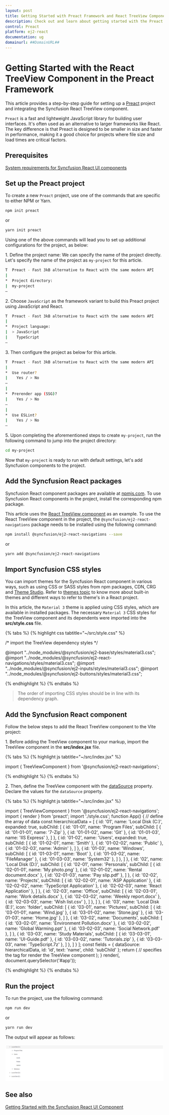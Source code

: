 ```yaml
---
layout: post
title: Getting Started with Preact Framework and React TreeView Component | Syncfusion
description: Check out and learn about getting started with the Preact Framework and React TreeView Component of Syncfusion Essential JS 2 and more details.
control: Preact
platform: ej2-react
documentation: ug
domainurl: ##DomainURL##
---
```


# Getting Started with the React TreeView Component in the Preact Framework

This article provides a step-by-step guide for setting up a [Preact](https://preactjs.com/) project and integrating the Syncfusion React TreeView component.

`Preact` is a fast and lightweight JavaScript library for building user interfaces. It's often used as an alternative to larger frameworks like React. The key difference is that Preact is designed to be smaller in size and faster in performance, making it a good choice for projects where file size and load times are critical factors. 

## Prerequisites

[System requirements for Syncfusion React UI components](../system-requirement)

## Set up the Preact project

To create a new `Preact` project, use one of the commands that are specific to either NPM or Yarn.

```bash
npm init preact
```

or

```bash
yarn init preact
```

Using one of the above commands will lead you to set up additional configurations for the project, as below:

1\. Define the project name: We can specify the name of the project directly. Let's specify the name of the project as `my-project` for this article.

```bash
T  Preact - Fast 3kB alternative to React with the same modern API
|
*  Project directory:
|  my-project
—      
```

2\. Choose `JavaScript` as the framework variant to build this Preact project using JavaScript and React.

```bash
T  Preact - Fast 3kB alternative to React with the same modern API
|
*  Project language:
|  > JavaScript
|    TypeScript
—
```

3\. Then configure the project as below for this article.

```bash
T  Preact - Fast 3kB alternative to React with the same modern API
|
*  Use router?
|    Yes / > No
—
|
*  Prerender app (SSG)?
|    Yes / > No
—
|
*  Use ESLint?
|    Yes / > No
—
```

5\. Upon completing the aforementioned steps to create `my-project`, run the following command to jump into the project directory:

```bash
cd my-project
```

Now that `my-project` is ready to run with default settings, let's add Syncfusion components to the project.

## Add the Syncfusion React packages

Syncfusion React component packages are available at [npmjs.com](https://www.npmjs.com/search?q=ej2-react). To use Syncfusion React components in the project, install the corresponding npm package.

This article uses the [React TreeView component](https://www.syncfusion.com/react-components/react-treeview) as an example. To use the React TreeView component in the project, the `@syncfusion/ej2-react-navigations` package needs to be installed using the following command:

```bash
npm install @syncfusion/ej2-react-navigations --save
```

or

```bash
yarn add @syncfusion/ej2-react-navigations
```

## Import Syncfusion CSS styles

You can import themes for the Syncfusion React component in various ways, such as using CSS or SASS styles from npm packages, CDN, CRG and [Theme Studio](https://ej2.syncfusion.com/react/documentation/appearance/theme-studio/). Refer to [themes topic](https://ej2.syncfusion.com/react/documentation/appearance/theme/) to know more about built-in themes and different ways to refer to theme's in a React project.

In this article, the `Material 3` theme is applied using CSS styles, which are available in installed packages. The necessary `Material 3` CSS styles for the TreeView component and its dependents were imported into the **src/style.css** file.

{% tabs %}
{% highlight css tabtitle="~/src/style.css" %}

/* import the TreeView dependency styles */

@import "../node_modules/@syncfusion/ej2-base/styles/material3.css";
@import "../node_modules/@syncfusion/ej2-react-navigations/styles/material3.css";
@import "../node_modules/@syncfusion/ej2-inputs/styles/material3.css";
@import "../node_modules/@syncfusion/ej2-buttons/styles/material3.css";

{% endhighlight %}
{% endtabs %}

> The order of importing CSS styles should be in line with its dependency graph.
## Add the Syncfusion React component

Follow the below steps to add the React TreeView component to the Vite project:

1\. Before adding the TreeView component to your markup, import the TreeView component in the **src/index.jsx** file.

{% tabs %}
{% highlight js tabtitle="~/src/index.jsx" %}

import { TreeViewComponent } from '@syncfusion/ej2-react-navigations';

{% endhighlight %}
{% endtabs %}

2\. Then, define the TreeView component with the [dataSource](https://helpej2.syncfusion.com/react/documentation/api/treeview#datasource) property. Declare the values for the `dataSource` property.

{% tabs %}
{% highlight js tabtitle="~/src/index.jsx" %}

import { TreeViewComponent } from '@syncfusion/ej2-react-navigations';
import { render } from 'preact';
import './style.css';
function App() {
    // define the array of data
    const hierarchicalData = [
        {
            id: '01', name: 'Local Disk (C:)', expanded: true,
            subChild: [
                {
                    id: '01-01', name: 'Program Files',
                    subChild: [
                        { id: '01-01-01', name: '7-Zip' },
                        { id: '01-01-02', name: 'Git' },
                        { id: '01-01-03', name: 'IIS Express' },
                    ]
                },
                {
                    id: '01-02', name: 'Users', expanded: true,
                    subChild: [
                        { id: '01-02-01', name: 'Smith' },
                        { id: '01-02-02', name: 'Public' },
                        { id: '01-02-03', name: 'Admin' },
                    ]
                },
                {
                    id: '01-03', name: 'Windows',
                    subChild: [
                        { id: '01-03-01', name: 'Boot' },
                        { id: '01-03-02', name: 'FileManager' },
                        { id: '01-03-03', name: 'System32' },
                    ]
                },
            ]
        },
        {
            id: '02', name: 'Local Disk (D:)',
            subChild: [
                {
                    id: '02-01', name: 'Personals',
                    subChild: [
                        { id: '02-01-01', name: 'My photo.png' },
                        { id: '02-01-02', name: 'Rental document.docx' },
                        { id: '02-01-03', name: 'Pay slip.pdf' },
                    ]
                },
                {
                    id: '02-02', name: 'Projects',
                    subChild: [
                        { id: '02-02-01', name: 'ASP Application' },
                        { id: '02-02-02', name: 'TypeScript Application' },
                        { id: '02-02-03', name: 'React Application' },
                    ]
                },
                {
                    id: '02-03', name: 'Office',
                    subChild: [
                        { id: '02-03-01', name: 'Work details.docx' },
                        { id: '02-03-02', name: 'Weekly report.docx' },
                        { id: '02-03-03', name: 'Wish list.csv' },
                    ]
                },
            ]
        },
        {
            id: '03', name: 'Local Disk (E:)', icon: 'folder',
            subChild: [
                {
                    id: '03-01', name: 'Pictures',
                    subChild: [
                        { id: '03-01-01', name: 'Wind.jpg' },
                        { id: '03-01-02', name: 'Stone.jpg' },
                        { id: '03-01-03', name: 'Home.jpg' },
                    ]
                },
                {
                    id: '03-02', name: 'Documents',
                    subChild: [
                        { id: '03-02-01', name: 'Environment Pollution.docx' },
                        { id: '03-02-02', name: 'Global Warming.ppt' },
                        { id: '03-02-03', name: 'Social Network.pdf' },
                    ]
                },
                {
                    id: '03-03', name: 'Study Materials',
                    subChild: [
                        { id: '03-03-01', name: 'UI-Guide.pdf' },
                        { id: '03-03-02', name: 'Tutorials.zip' },
                        { id: '03-03-03', name: 'TypeScript.7z' },
                    ]
                },
            ]
        }
    ];
    const fields = { dataSource: hierarchicalData, id: 'id', text: 'name', child: 'subChild' };
    return (
    // specifies the tag for render the TreeView component
    <TreeViewComponent fields={fields}/>);
}
render(<App />, document.querySelector('#app'));

{% endhighlight %}
{% endtabs %}

## Run the project

To run the project, use the following command:

```bash
npm run dev
```

or

```bash
yarn run dev
```

The output will appear as follows:

![preact](./images/preact.png)

## See also

[Getting Started with the Syncfusion React UI Component](../getting-started/quick-start)